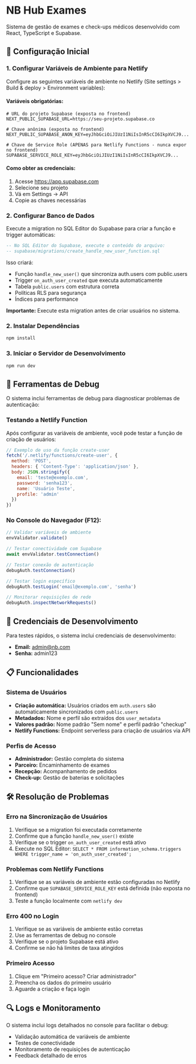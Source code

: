 # NB Hub Exames

Sistema de gestão de exames e check-ups médicos desenvolvido com React, TypeScript e Supabase.

## 🚀 Configuração Inicial

### 1. Configurar Variáveis de Ambiente para Netlify

Configure as seguintes variáveis de ambiente no Netlify (Site settings > Build & deploy > Environment variables):

#### Variáveis obrigatórias:

```env
# URL do projeto Supabase (exposta no frontend)
NEXT_PUBLIC_SUPABASE_URL=https://seu-projeto.supabase.co

# Chave anônima (exposta no frontend)
NEXT_PUBLIC_SUPABASE_ANON_KEY=eyJhbGciOiJIUzI1NiIsInR5cCI6IkpXVCJ9...

# Chave de Service Role (APENAS para Netlify Functions - nunca expor no frontend)
SUPABASE_SERVICE_ROLE_KEY=eyJhbGciOiJIUzI1NiIsInR5cCI6IkpXVCJ9...
```

#### Como obter as credenciais:

1. Acesse https://app.supabase.com
2. Selecione seu projeto
3. Vá em Settings → API
4. Copie as chaves necessárias

### 2. Configurar Banco de Dados

Execute a migration no SQL Editor do Supabase para criar a função e trigger automáticas:

```sql
-- No SQL Editor do Supabase, execute o conteúdo do arquivo:
-- supabase/migrations/create_handle_new_user_function.sql
```

Isso criará:
- Função `handle_new_user()` que sincroniza auth.users com public.users
- Trigger `on_auth_user_created` que executa automaticamente
- Tabela `public.users` com estrutura correta
- Políticas RLS para segurança
- Índices para performance

**Importante:** Execute esta migration antes de criar usuários no sistema.

### 2. Instalar Dependências

```bash
npm install
```

### 3. Iniciar o Servidor de Desenvolvimento

```bash
npm run dev
```

## 🔧 Ferramentas de Debug

O sistema inclui ferramentas de debug para diagnosticar problemas de autenticação:

### Testando a Netlify Function

Após configurar as variáveis de ambiente, você pode testar a função de criação de usuários:

```javascript
// Exemplo de uso da função create-user
fetch('/.netlify/functions/create-user', {
  method: 'POST',
  headers: { 'Content-Type': 'application/json' },
  body: JSON.stringify({
    email: 'teste@exemplo.com',
    password: 'senha123',
    name: 'Usuário Teste',
    profile: 'admin'
  })
})
```

### No Console do Navegador (F12):

```javascript
// Validar variáveis de ambiente
envValidator.validate()

// Testar conectividade com Supabase
await envValidator.testConnection()

// Testar conexão de autenticação
debugAuth.testConnection()

// Testar login específico
debugAuth.testLogin('email@exemplo.com', 'senha')

// Monitorar requisições de rede
debugAuth.inspectNetworkRequests()
```

## 🔐 Credenciais de Desenvolvimento

Para testes rápidos, o sistema inclui credenciais de desenvolvimento:
- **Email:** admin@nb.com
- **Senha:** admin123

## 📋 Funcionalidades

### Sistema de Usuários
- **Criação automática:** Usuários criados em `auth.users` são automaticamente sincronizados com `public.users`
- **Metadados:** Nome e perfil são extraídos dos `user_metadata`
- **Valores padrão:** Nome padrão "Sem nome" e perfil padrão "checkup"
- **Netlify Functions:** Endpoint serverless para criação de usuários via API

### Perfis de Acesso
- **Administrador:** Gestão completa do sistema
- **Parceiro:** Encaminhamento de exames
- **Recepção:** Acompanhamento de pedidos
- **Check-up:** Gestão de baterias e solicitações

## 🛠️ Resolução de Problemas

### Erro na Sincronização de Usuários

1. Verifique se a migration foi executada corretamente
2. Confirme que a função `handle_new_user()` existe
3. Verifique se o trigger `on_auth_user_created` está ativo
4. Execute no SQL Editor: `SELECT * FROM information_schema.triggers WHERE trigger_name = 'on_auth_user_created';`

### Problemas com Netlify Functions

1. Verifique se as variáveis de ambiente estão configuradas no Netlify
2. Confirme que `SUPABASE_SERVICE_ROLE_KEY` está definida (não exposta no frontend)
3. Teste a função localmente com `netlify dev`

### Erro 400 no Login

1. Verifique se as variáveis de ambiente estão corretas
2. Use as ferramentas de debug no console
3. Verifique se o projeto Supabase está ativo
4. Confirme se não há limites de taxa atingidos

### Primeiro Acesso

1. Clique em "Primeiro acesso? Criar administrador"
2. Preencha os dados do primeiro usuário
3. Aguarde a criação e faça login

## 🔍 Logs e Monitoramento

O sistema inclui logs detalhados no console para facilitar o debug:
- Validação automática de variáveis de ambiente
- Testes de conectividade
- Monitoramento de requisições de autenticação
- Feedback detalhado de erros